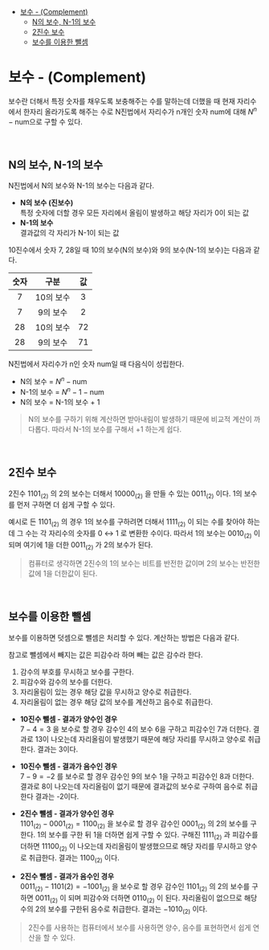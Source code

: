 - [보수 - (Complement)](#보수---complement)
  - [N의 보수, N-1의 보수](#n의-보수-n-1의-보수)
  - [2진수 보수](#2진수-보수)
  - [보수를 이용한 뺄셈](#보수를-이용한-뺄셈)

# 보수 - (Complement)

보수란 더해서 특정 숫자를 채우도록 보충해주는 수를 말하는데 더했을 때 현재 자리수에서 한자리 올라가도록 해주는 수로 N진법에서 자리수가 n개인 숫자 num에 대해 $N^n - \text{num}$으로 구할 수 있다.

<br>

## N의 보수, N-1의 보수

N진법에서 N의 보수와 N-1의 보수는 다음과 같다.

* **N의 보수 (진보수)**  
    특정 숫자에 더할 경우 모든 자리에서 올림이 발생하고 해당 자리가 0이 되는 값
* **N-1의 보수**  
    결과값의 각 자리가 N-1이 되는 값

10진수에서 숫자 7, 28일 때 10의 보수(N의 보수)와  9의 보수(N-1의 보수)는 다음과 같다.

| 숫자  |   구분    |  값   |
| :---: | :-------: | :---: |
|   7   | 10의 보수 |   3   |
|   7   | 9의 보수  |   2   |
|  28   | 10의 보수 |  72   |
|  28   | 9의 보수  |  71   |


N진법에서 자리수가 n인 숫자 num일 때 다음식이 성립한다.

- N의 보수 = $N^n - \text{num}$
- N-1의 보수 = $N^n - 1 - \text{num}$
- N의 보수 = N-1의 보수 + 1

> N의 보수를 구하기 위해 계산하면 받아내림이 발생하기 때문에 비교적 계산이 까다롭다. 따라서 N-1의 보수를 구해서 +1 하는게 쉽다.

<br>

## 2진수 보수

2진수 $1101_{(2)}$ 의 2의 보수는 더해서 $10000_{(2)}$ 을 만들 수 있는 $0011_{(2)}$ 이다. 1의 보수를 먼저 구하면 더 쉽게 구할 수 있다.

예시로 든 $1101_{(2)}$ 의 경우 1의 보수를 구하려면 더해서 $1111_{(2)}$ 이 되는 수를 찾아야 하는데 그 수는 각 자리수의 숫자를 0 ↔ 1 로 변환한 수이다. 따라서 1의 보수는 $0010_{(2)}$ 이 되며 여기에 1을 더한 $0011_{(2)}$ 가 2의 보수가 된다.

> 컴퓨터로 생각하면 2진수의 1의 보수는 비트를 반전한 값이며 2의 보수는 반전한 값에 1을 더한값이 된다.

<br>

## 보수를 이용한 뺄셈

보수를 이용하면 덧셈으로 뺄셈은 처리할 수 있다. 계산하는 방법은 다음과 같다.

참고로 뺄셈에서 빼지는 값은 피감수라 하며 빼는 값은 감수라 한다.

1. 감수의 부호를 무시하고 보수를 구한다.
2. 피감수와 감수의 보수를 더한다.
3. 자리올림이 있는 경우 해당 값을 무시하고 양수로 취급한다.
4. 자리올림이 없는 경우 해당 값의 보수를 계산하고 음수로 취급한다.

- **10진수 뺄셈 - 결과가 양수인 경우**  
$7 - 4 = 3$ 을 보수로 할 경우 감수인 4의 보수 6을 구하고 피감수인 7과 더한다. 결과로 13이 나오는데 자리올림이 발생했기 때문에 해당 자리를 무시하고 양수로 취급한다. 결과는 3이다.

- **10진수 뺄셈 - 결과가 음수인 경우**  
$7 - 9 = -2$ 를 보수로 할 경우 감수인 9의 보수 1을 구하고 피감수인 8과 더한다. 결과로 8이 나오는데 자리올림이 없기 때문에 결과값의 보수로 구하여 음수로 취급한다 결과는 -2이다.

- **2진수 뺄셈 - 결과가 양수인 경우**  
$1101_{(2)} - 0001_{(2)} = 1100_{(2)}$ 을 보수로 할 경우 감수인 $0001_{(2)}$ 의 2의 보수를 구한다. 1의 보수를 구한 뒤 1을 더하면 쉽게 구할 수 있다. 구해진 $1111_{(2)}$ 과 피감수를 더하면 $11100_{(2)}$ 이 나오는데 자리올림이 발생했으므로 해당 자리를 무시하고 양수로 취급한다. 결과는 $1100_{(2)}$ 이다.

- **2진수 뺄셈 - 결과가 음수인 경우**  
$0011_{(2)} - 1101{(2)} = -1001_{(2)}$ 을 보수로 할 경우 감수인 $1101_{(2)}$ 의 2의 보수를 구하면 $0011_{(2)}$ 이 되며 피감수와 더하면 $0110_{(2)}$ 이 된다. 자리올림이 없으므로 해당 수의 2의 보수를 구한뒤 음수로 취급한다. 결과는 $-1010_{(2)}$ 이다.

> 2진수를 사용하는 컴퓨터에서 보수를 사용하면 양수, 음수를 표현하면서 쉽게 연산을 할 수 있다.